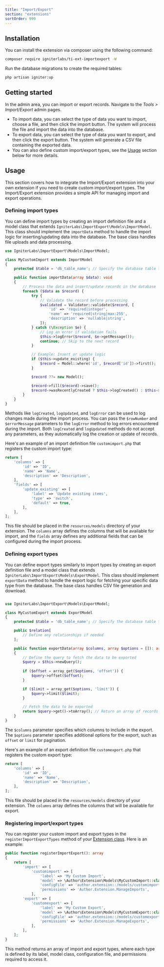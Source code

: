 ```yaml
---
title: "Import/Export"
section: "extensions"
sortOrder: 999
---
```


## Installation

You can install the extension via composer using the following command:

```bash
composer require igniterlabs/ti-ext-importexport -W
```

Run the database migrations to create the required tables:
  
```bash
php artisan igniter:up
```

## Getting started

In the admin area, you can import or export records. Navigate to the _Tools > Import/Export_ admin pages.

- To import data, you can select the type of data you want to import, choose a file, and then click the import button. The system will process the file and import the data into the database.
- To export data, you can select the type of data you want to export, and then click the export button. The system will generate a CSV file containing the exported data.
- You can also define custom import/export types, see the [Usage](#usage) section below for more details.

## Usage

This section covers how to integrate the Import/Export extension into your own extension if you need to create custom import/export types. The Import/Export extension provides a simple API for managing import and export operations.

### Defining import types

You can define import types by creating an import definition file and a model class that extends `IgniterLabs\ImportExport\Models\ImportModel`. This class should implement the `importData` method to handle the import logic for inserting/updating data into the database. The base class handles file uploads and data processing.

```php
use IgniterLabs\ImportExport\Models\ImportModel;

class MyCustomImport extends ImportModel
{
    protected $table = 'db_table_name'; // Specify the database table to import data into

    public function importData(array $data): void
    {
        // Process the data and insert/update records in the database
        foreach ($data as $record) {
            try {
                // Validate the record before processing
                $validated = Validator::validate($record, [
                    'id' => 'required|integer',
                    'name' => 'required|string|max:255',
                    'description' => 'nullable|string',
                ]);
            } catch (\Exception $e) {
                // Log an error if validation fails
                $this->logError($record, $e->getMessage());
                continue; // Skip to the next record
            }

            // Example: Insert or update logic
            if ($this->update_existing) {
                $record = Model::where('id', $record['id'])->first();
            }

            $record ??= new Model();

            $record->fill($record)->save();
            $record->wasRecentlyCreated ? $this->logCreated() : $this->logUpdated();
        }
    }
}
```

Methods like `logCreated`, `logUpdated`, and `logError` can be used to log changes made during the import process. You can pass the `$rowNumber` and `$errorMessage` parameters to the `logError` method to log errors encountered during the import. Both `logCreated` and `logUpdated` methods do not accept any parameters, as they automatically log the creation or update of records.

Here's an example of an import definition file `customimport.php` that registers the custom import type:

```php
return [
    'columns' => [
        'id' => 'ID',
        'name' => 'Name',
        'description' => 'Description',
    ],
    'fields' => [
        'update_existing' => [
            'label' => 'Update existing items',
            'type' => 'switch',
            'default' => true,
        ],
    ],
];
```

This file should be placed in the `resources/models` directory of your extension. The `columns` array defines the columns that will be available for import, and the `fields` array defines any additional fields that can be configured during the import process.

### Defining export types

You can define export types similarly to import types by creating an export definition file and a model class that extends `IgniterLabs\ImportExport\Models\ExportModel`. This class should implement `exportData` method to handle the export logic for fetching your specific data type from the database. The base class handles CSV file generation and download.

```php

use IgniterLabs\ImportExport\Models\ExportModel;

class MyCustomExport extends ExportModel
{
    protected $table = 'db_table_name'; // Specify the database table to export data from

    public $relation[
        // Define any relationships if needed
    ];

    public function exportData(array $columns, array $options = []): array
    {
        // Define the query to fetch the data to be exported
        $query = $this->newQuery();
        
        if ($offset = array_get($options, 'offset')) {
            $query->offset($offset);
        }

        if ($limit = array_get($options, 'limit')) {
            $query->limit($limit);
        }

        // Fetch the data to be exported
        return $query->get()->toArray(); // Return an array of records to be exported
    }
}
```

The `$columns` parameter specifies which columns to include in the export. The `$options` parameter specifies additional options for the export, such as `offset` or `limit` for pagination.

Here's an example of an export definition file `customexport.php` that registers the custom export type:

```php
return [
    'columns' => [
        'id' => 'ID',
        'name' => 'Name',
        'description' => 'Description',
    ],
];
```

This file should be placed in the `resources/models` directory of your extension. The `columns` array defines the columns that will be available for export.

### Registering import/export types

You can register your custom import and export types in the `registerImportExportTypes` method of your [Extension class](https://tastyigniter.com/docs/extend/extensions#extension-class). Here is an example:

```php
public function registerImportExport(): array
{
    return [
        'import' => [
            'customimport' => [
                'label' => 'My Custom Import',
                'model' => \Author\Extension\Models\MyCustomImport::class,
                'configFile' => 'author.extension::/models/customimport',
                'permissions' => 'Author.Extension.ManageImports',
            ],
        'export' => [
            'customexport' => [
                'label' => 'My Custom Export',
                'model' => \Author\Extension\Models\MyCustomExport::class,
                'configFile' => 'author.extension::/models/customexport',
                'permissions' => 'Author.Extension.ManageExports',
            ],
        ],
    ];
}
```

This method returns an array of import and export types, where each type is defined by its label, model class, configuration file, and permissions required to access it.
